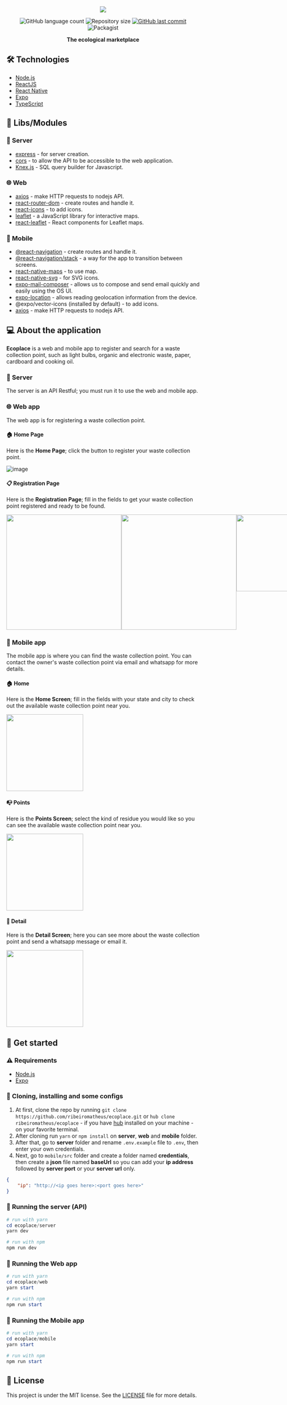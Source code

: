 <div align="center">
  <img src="https://user-images.githubusercontent.com/41703972/85446115-76a66a80-b56a-11ea-9e8f-3dd88b1fbf15.png">
</div>

<p align="center">
  <img alt="GitHub language count" src="https://img.shields.io/github/languages/count/ribeiromatheus/ecoplace">

  <img alt="Repository size" src="https://img.shields.io/github/repo-size/ribeiromatheus/ecoplace">
  
  <a href="https://github.com/ribeiromatheus/ecoplace/commits/master">
    <img alt="GitHub last commit" src="https://img.shields.io/github/last-commit/ribeiromatheus/ecoplace">
  </a>

  <img alt="Packagist" src="https://img.shields.io/badge/License-MIT-green.svg">
</p>

**<p align="center">The ecological marketplace</p>**

## 🛠️ Technologies
- [Node.js](https://nodejs.org)
- [ReactJS](https://reactjs.org)
- [React Native](https://reactnative.dev)
- [Expo](https://expo.io/learn)
- [TypeScript](https://www.typescriptlang.org)

## 📂 Libs/Modules
### 🚪 Server
- [express](https://github.com/expressjs/express) - for server creation.
- [cors](https://github.com/expressjs/cors) - to allow the API to be accessible to the web application.
- [Knex.js](https://github.com/knex/knex) - SQL query builder for Javascript.

### 🌐 Web
- [axios](https://github.com/axios/axios) - make HTTP requests to nodejs API.
- [react-router-dom](https://github.com/ReactTraining/react-router/tree/master/packages/react-router-dom) - create routes and handle it.
- [react-icons](https://github.com/react-icons/react-icons) - to add icons.
- [leaflet](https://leafletjs.com) - a JavaScript library for interactive maps.
- [react-leaflet](https://react-leaflet.js.org) - React components for Leaflet maps.


### 📱 Mobile
- [@react-navigation](https://reactnavigation.org/docs/getting-started) - create routes and handle it.
- [@react-navigation/stack](https://reactnavigation.org/docs/hello-react-navigation) - a way for the app to transition between screens.
- [react-native-maps](https://docs.expo.io/versions/latest/sdk/map-view/) - to use map.
- [react-native-svg](https://github.com/react-native-community/react-native-svg) - for SVG icons.
- [expo-mail-composer](https://docs.expo.io/versions/latest/sdk/mail-composer/) - allows us to compose and send email quickly and easily using the OS UI.
- [expo-location](https://docs.expo.io/versions/latest/sdk/location/) - allows reading geolocation information from the device.
- @expo/vector-icons (installed by default) - to add icons.
- [axios](https://github.com/axios/axios) - make HTTP requests to nodejs API.

## 💻 About the application
**Ecoplace** is a web and mobile app to register and search for a waste collection point, such as light bulbs, organic and electronic waste, paper, cardboard and cooking oil.

### 🚪 Server
The server is an API Restful; you must run it to use the web and mobile app.

### 🌐 Web app
The web app is for registering a waste collection point.

#### 🏠 Home Page
Here is the **Home Page**; click the button to register your waste collection point.

![image](https://user-images.githubusercontent.com/41703972/85443946-347c2980-b568-11ea-9d62-554313ece188.png)

#### 📋 Registration Page
Here is the **Registration Page**; fill in the fields to get your waste collection point registered and ready to be found.

<div style="display: flex; justify-content: space-between">
  <img src="https://user-images.githubusercontent.com/41703972/85884711-70f29400-b7b9-11ea-87b8-b87466ad287c.png" width="300">

  <img src="https://user-images.githubusercontent.com/41703972/85445362-ad2fb580-b569-11ea-8077-08f1c9ae37ec.png" width="300">

  <img src="https://user-images.githubusercontent.com/41703972/85445611-f2ec7e00-b569-11ea-9772-e00ca09b02a5.png" width="200">
</div>

### 📱 Mobile app
The mobile app is where you can find the waste collection point. You can contact the owner's waste collection point via email and whatsapp for more details.

#### 🏠 Home
Here is the **Home Screen**; fill in the fields with your state and city to check out the available waste collection point near you.

<img src="https://user-images.githubusercontent.com/41703972/85446939-6f339100-b56b-11ea-87e5-4d0f1a5050ca.jpg" width="200">

#### 📭 Points
Here is the **Points Screen**; select the kind of residue you would like so you can see the available waste collection point near you.

<img src="https://user-images.githubusercontent.com/41703972/85446942-7064be00-b56b-11ea-99bd-8f7d4892315f.jpg" width="200">

#### 📃 Detail
Here is the **Detail Screen**; here you can see more about the waste collection point and send a whatsapp message or email it.

<img src="https://user-images.githubusercontent.com/41703972/85446937-6d69cd80-b56b-11ea-8c77-f817943880ba.jpg" width="200">

## 🚀 Get started
### ⚠️ Requirements
- [Node.js](https://nodejs.org)
- [Expo](https://expo.io/learn)

### 🧭 Cloning, installing and some configs
1. At first, clone the repo by running `git clone https://github.com/ribeiromatheus/ecoplace.git` or `hub clone ribeiromatheus/ecoplace` - if you have [hub](https://hub.github.com/) installed on your machine - on your favorite terminal.
2. After cloning run `yarn` or `npm install` on **server**, **web** and **mobile** folder.
3. After that, go to **server** folder and rename `.env.example` file to `.env`, then enter your own credentials.
4. Next, go to `mobile/src` folder and create a folder named **credentials**, then create a **json** file named **baseUrl** so you can add your **ip address** followed by **server port** or your **server url** only.

```json
{
    "ip": "http://<ip goes here>:<port goes here>"
}
```

### 🎲 Running the server (API) 
```powershell
# run with yarn
cd ecoplace/server
yarn dev

# run with npm
npm run dev
```

### 🎲 Running the Web app
```powershell
# run with yarn
cd ecoplace/web
yarn start

# run with npm
npm run start
```

### 🎲 Running the Mobile app
```powershell
# run with yarn
cd ecoplace/mobile
yarn start

# run with npm
npm run start
```

## 📝 License
This project is under the MIT license. See the [LICENSE](https://github.com/ribeiromatheus/ecoplace/blob/master/LICENSE) file for more details.